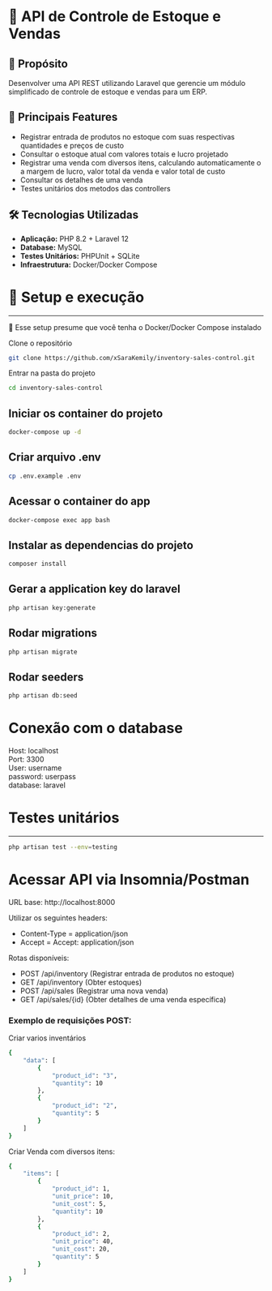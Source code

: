 # 📂 API de Controle de Estoque e Vendas

## 📝 Propósito  
Desenvolver uma API REST utilizando Laravel que gerencie um módulo simplificado de controle de estoque e vendas para um ERP.

## 🔹 Principais Features  
- Registrar entrada de produtos no estoque com suas respectivas quantidades e preços de custo
- Consultar o estoque atual com valores totais e lucro projetado
- Registrar uma venda com diversos itens, calculando automaticamente o a margem de lucro, valor total da venda e valor total de custo
- Consultar os detalhes de uma venda
- Testes unitários dos metodos das controllers

## 🛠️ Tecnologias Utilizadas 
- **Aplicação:** PHP 8.2 + Laravel 12
- **Database:** MySQL
- **Testes Unitários:** PHPUnit + SQLite  
- **Infraestrutura:** Docker/Docker Compose  


# 🚀 Setup e execução
---

📌 Esse setup presume que você tenha o Docker/Docker Compose instalado

Clone o repositório

```sh
git clone https://github.com/xSaraKemily/inventory-sales-control.git
```

Entrar na pasta do projeto

```sh
cd inventory-sales-control
```

Iniciar os container do projeto
---
```sh
docker-compose up -d
```

Criar arquivo .env
---
```sh
cp .env.example .env
```

Acessar o container do app
---
```sh
docker-compose exec app bash
```

Instalar as dependencias do projeto
---
```sh
composer install
```

Gerar a application key do laravel
---
```sh
php artisan key:generate
```

Rodar migrations
---
```sh
php artisan migrate
```

Rodar seeders
---
```sh
php artisan db:seed
```

# Conexão com o database

Host: localhost <br>
Port: 3300 <br>
User: username <br>
password: userpass <br>
database: laravel

# Testes unitários
---
```sh
php artisan test --env=testing
```

# Acessar API via Insomnia/Postman

URL base: http://localhost:8000

Utilizar os seguintes headers:
- Content-Type = application/json
- Accept = Accept: application/json


Rotas disponíveis:

- POST /api/inventory (Registrar entrada de produtos no estoque)
- GET /api/inventory (Obter estoques)
- POST /api/sales (Registrar uma nova venda)
- GET /api/sales/{id} (Obter detalhes de uma venda específica)

### Exemplo de requisições POST:

Criar varios inventários
```sh
{
    "data": [
        {
            "product_id": "3",
            "quantity": 10
        },
        {
            "product_id": "2",
            "quantity": 5
        }
    ]
}
```

Criar Venda com diversos itens:
```sh
{
    "items": [
        {
            "product_id": 1,
            "unit_price": 10,
            "unit_cost": 5,
            "quantity": 10
        },
        {
            "product_id": 2,
            "unit_price": 40,
            "unit_cost": 20,
            "quantity": 5
        }
    ]
}
```
  
